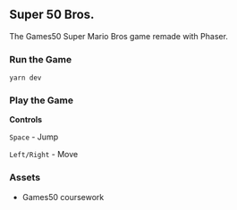 ## Super 50 Bros.

The Games50 Super Mario Bros game remade with Phaser.

### Run the Game

```
yarn dev
```

### Play the Game

**Controls**

`Space` - Jump

`Left/Right` - Move

### Assets

- Games50 coursework
